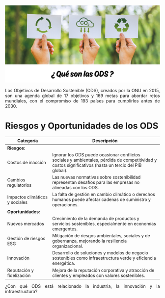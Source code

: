 ![ODS](img/ods.jpg)

<p align="justify">
Los Objetivos de Desarrollo Sostenible (ODS), creados por la ONU en 2015, son una agenda global de 17 objetivos y 169 metas para abordar retos mundiales, con el compromiso de 193 países para cumplirlos antes de 2030.
</p>

# Riesgos y Oportunidades de los ODS

| **Categoría**   | **Descripción**                                                                                             |
|------------------|-----------------------------------------------------------------------------------------------------------|
| **Riesgos:**      |                                                                                                           |
| Costos de inacción | Ignorar los ODS puede ocasionar conflictos sociales y ambientales, pérdida de competitividad y costos significativos (hasta un tercio del PIB global). |
| Cambios regulatorios | Las nuevas normativas sobre sostenibilidad representan desafíos para las empresas no alineadas con los ODS. |
| Impactos climáticos y sociales | La falta de gestión en cambio climático o derechos humanos puede afectar cadenas de suministro y operaciones. |
| **Oportunidades:** |                                                                                                          |
| Nuevos mercados | Crecimiento de la demanda de productos y servicios sostenibles, especialmente en economías emergentes. |
| Gestión de riesgos ESG | Mitigación de riesgos ambientales, sociales y de gobernanza, mejorando la resiliencia organizacional. |
| Innovación       | Desarrollo de soluciones y modelos de negocio sostenibles como infraestructura verde y eficiencia energética. |
| Reputación y fidelización | Mejora de la reputación corporativa y atracción de clientes y empleados con valores sostenibles. |

<p align="justify">
¿Con qué ODS está relacionado la industria, la innovación y la infraestructura?
</p>
